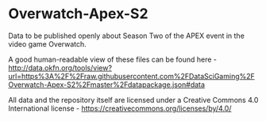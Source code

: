 # Overwatch-Apex-S2
Data to be published openly about Season Two of the APEX event in the video game Overwatch.

A good human-readable view of these files can be found here - http://data.okfn.org/tools/view?url=https%3A%2F%2Fraw.githubusercontent.com%2FDataSciGaming%2FOverwatch-Apex-S2%2Fmaster%2Fdatapackage.json#data

All data and the repository itself are licensed under a Creative Commons 4.0 International license - https://creativecommons.org/licenses/by/4.0/
